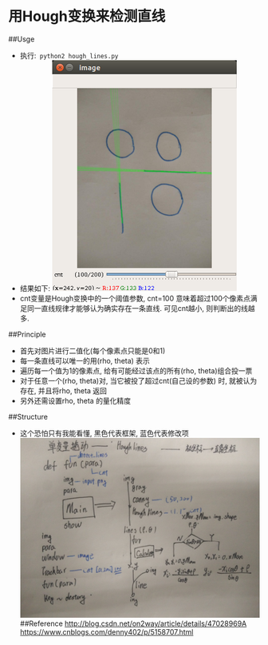 用Hough变换来检测直线
==
##Usge

* 执行:` python2 hough_lines.py`
* 结果如下:
![Alt text](./display.png  "asdfasdf")
* cnt变量是Hough变换中的一个阈值参数, cnt=100 意味着超过100个像素点满足同一直线规律才能够认为确实存在一条直线. 可见cnt越小, 则判断出的线越多.

##Principle
* 首先对图片进行二值化(每个像素点只能是0和1)
* 每一条直线可以唯一的用(rho, theta) 表示
* 遍历每一个值为1的像素点, 给有可能经过该点的所有(rho, theta)组合投一票
* 对于任意一个(rho, theta)对, 当它被投了超过cnt(自己设的参数) 时, 就被认为存在, 并且将rho, theta 返回
* 另外还需设置rho, theta 的量化精度

##Structure
* 这个恐怕只有我能看懂, 黑色代表框架, 蓝色代表修改项
![text](./structure.jpg)
##Reference
<http://blog.csdn.net/on2way/article/details/47028969A>
<https://www.cnblogs.com/denny402/p/5158707.html>
